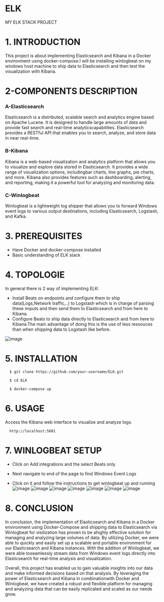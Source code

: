 # ELK
MY ELK STACK PROJECT

# 1. INTRODUCTION
 This project is about implementing Elasticsearch and Kibana in a Docker environment using docker-compose.I will be installing winlogbeat on my windows host machine to ship data to Elasticsearch and then test the visualization with Kibana.


# 2-COMPONENTS DESCRIPTION

### A-Elasticsearch
Elasticsearch is a distributed, scalable search and analytics engine based on Apache Lucene. It is designed to handle large amounts of data and provide fast search and real-time analyticscapabilities. Elasticsearch provides a RESTful API that enables you to search, analyze, and store data in near real-time.

###  B-Kibana
Kibana is a web-based visualization and analytics platform that allows you to visualize and explore data stored in Elasticsearch. It provides a wide range of visualization options, includingbar charts, line graphs, pie charts, and more. Kibana also provides features such as dashboarding, alerting, and reporting, making it a powerful tool for analyzing and monitoring data.

### C-Winlogbeat
Winlogbeat is a lightweight log shipper that allows you to forward Windows event logs to various output destinations, including Elasticsearch, Logstash, and Kafka.

# 3. PREREQUISITES
* Have Docker and docker-compose installed
* Basic understanding of ELK stack



# 4. TOPOLOGIE
In general there is 2 way of implementing ELK:
* Install Beats on endpoints and configure them to ship data(Logs,Network traffic,..) to Logstash which is in charge of parsing these imputs and then send them to Elasticsearch and from here to
      Kibana.
* Configure Beats to ship data directly to Elasticsearch and from here to Kibana.The main advantage of doing this is the use of less ressouces than when shipping data to Logstash like before.

![image](https://user-images.githubusercontent.com/98090770/235653946-f07af787-b69a-473a-ad91-68b9481a586e.png)


# 5. INSTALLATION

      $ git clone https://github.com/your-username/ELK.git

      $ cd ELK 

      $ docker-compose up

# 6. USAGE
Access the Kibana web interface to visualize and analyze logs.

      http://localhost:5601

# 7. WINLOGBEAT SETUP
* Click on Add integrations and the select Beats only

* Next navigate to end of the page to find Windows Event Logs
* Click on it and follow the instructions to get winlogbeat up and running
![image](https://user-images.githubusercontent.com/98090770/235656880-4b3deabf-6d71-4efa-9365-7b9b4fe2265c.png)
![image](https://user-images.githubusercontent.com/98090770/235657000-bd1eb87b-6304-4b12-9261-478debe28214.png)
![image](https://user-images.githubusercontent.com/98090770/235657138-e4b083d6-5644-46a3-8802-fe51da35c880.png)
![image](https://user-images.githubusercontent.com/98090770/235657225-4e68ada3-4158-492c-8612-3ce2a0a2cfc1.png)
![image](https://user-images.githubusercontent.com/98090770/235657295-66157e96-1154-426d-b9b0-cac63822f4d5.png)
![image](https://user-images.githubusercontent.com/98090770/235657493-bd7761ec-b914-4225-a463-390b3f3e3cd2.png)
![image](https://user-images.githubusercontent.com/98090770/235657691-5c92436b-4678-4275-8d24-1902799983e1.png)

# 8. CONCLUSION
In conclusion, the implementation of Elasticsearch and Kibana in a Docker environment using Docker-Compose and shipping data to Elasticsearch via Winlogbeat for visilization has proven to be ahighly effective solution for managing and analyzing large volumes of data.
  By utilizing Docker, we were able to quickly and easily set up a scalable and portable environment for our Elasticsearch and Kibana instances. With the addition of Winlogbeat, we were able toseamlessly stream data from Windows event logs directly into Elasticsearch for real-time analysis and visualization.

 Overall, this project has enabled us to gain valuable insights into our data and make informed decisions based on that analysis. By leveraging the power of Elasticsearch and Kibana in combinationwith Docker and Winlogbeat, we have created a robust and flexible platform for managing and analyzing data that can be easily replicated and scaled as our needs grow.
